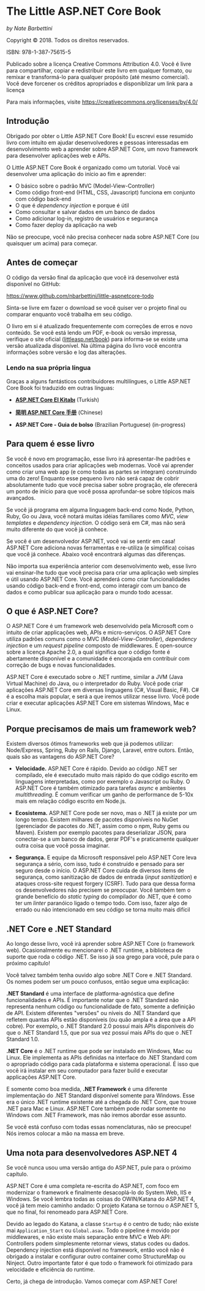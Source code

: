 # The Little ASP.NET Core Book

*by Nate Barbettini*

Copyright &copy; 2018. Todos os direitos reservados.

ISBN: 978-1-387-75615-5

Publicado sobre a licença Creative Commons Attribution 4.0. Você é livre para compartilhar, copiar e redistribuir este livro em qualquer formato, ou remixar e transformá-lo para qualquer propósito (até mesmo comercial). Você deve forcener os créditos apropriados e disponiblizar um link para a licença

Para mais informações, visite https://creativecommons.org/licenses/by/4.0/

## Introdução
Obrigado por obter o Little ASP.NET Core Book! Eu escrevi esse resumido livro com intuito em ajudar desenvolvedores e pessoas interessadas em desenvolvimento web a aprender sobre ASP.NET Core, um novo framework para desenvolver aplicações web e APIs.

O Little ASP.NET Core Book é organizado como um tutorial. Você vai desenvolver uma aplicação do início ao fim e aprender:

* O básico sobre o padrão MVC (Model-View-Controller)
* Como código front-end (HTML, CSS, Javascript) funciona em conjunto com código back-end
* O que é _dependency injection_ e porque é útil
* Como consultar e salvar dados em um banco de dados
* Como adicionar log-in, registro de usuários e segurança
* Como fazer deploy da aplicação na web

Não se preocupe, você não precisa conhecer nada sobre ASP.NET Core (ou quaisquer um acima) para começar.

## Antes de começar
O código da versão final da aplicação que você irá desenvolver está disponível no GitHub:

https://www.github.com/nbarbettini/little-aspnetcore-todo

Sinta-se livre em fazer o download se você quiser ver o projeto final ou comparar enquanto você trabalha em seu código.

O livro em si é atualizado frequentemente com correções de erros e novo conteúdo. Se você está lendo um PDF, e-book ou versão impressa, verifique o site oficial ([littleasp.net/book](http://www.littleasp.net/book)) para informa-se se existe uma versão atualizada disponível. Na última página do livro você encontra informações sobre versão e log das alterações.

### Lendo na sua própria língua
Graças a alguns fantásticos contribuidores multilíngues, o Little ASP.NET Core Book foi traduzido em outras línguas:

* [**ASP.NET Core El Kitabı**](https://sahinyanlik.gitbooks.io/kisa-asp-net-core-kitabi/) (Turkish)
 	 
* [**简明 ASP.NET Core 手册**](https://windsting.github.io/little-aspnetcore-book/book/) (Chinese)

* **ASP.NET Core - Guia de bolso** (Brazilian Portuguese) (in-progress)


## Para quem é esse livro
Se você é novo em programação, esse livro irá apresentar-lhe padrões e conceitos usados para criar aplicações web modernas. Você vai aprender como criar uma web app (e como todas as partes se integram) construindo uma do zero! Enquanto esse pequeno livro não será capaz de cobrir absolutamente tudo que você precisa saber sobre progração, ele oferecerá um ponto de início para que você possa aprofundar-se sobre tópicos mais avançados.

Se você já programa em alguma linguagem back-end como Node, Python, Ruby, Go ou Java, você notará muitas idéias familiares como _MVC_, _view templates_ e _dependency injection_. O código será em C#, mas não será muito diferente do que você já conhece.

Se você é um desenvolvedor ASP.NET, você vai se sentir em casa! ASP.NET Core adiciona novas ferramentas e re-utiliza (e simplifica) coisas que você já conhece. Abaixo você encontrará algumas das diferenças.

Não importa sua experiência anterior com desenvolvimento web, esse livro vai ensinar-lhe tudo que você precisa para criar uma aplicação web simples e útil usando ASP.NET Core. Você aprenderá como criar funcionalidades usando código back-end e front-end, como interagir com um banco de dados e como publicar sua aplicação para o mundo todo acessar.

## O que é ASP.NET Core?
O ASP.NET Core é um framework web desenvolvido pela Microsoft com o intuito de criar applicações web, APIs e micro-serviços. O ASP.NET Core utiliza padrões comuns como o MVC (_Model-View-Controller_), _dependency injection_ e um _request pipeline_ composto de middlewares. É open-source sobre a licença Apache 2.0, a qual significa que o código fonte é abertamente disponível e a comunidade é encorajada em contribuir com correção de bugs e novas funcionalidades.

ASP.NET Core é executado sobre o .NET runtime, similar a JVM (Java Virtual Machine) do Java, ou o interpretador do Ruby. Você pode criar aplicações ASP.NET Core em diversas linguagens (C#, Visual Basic, F#). C# é a escolha mais popular, e será a que iremos utilizar nesse livro. Você pode criar e executar aplicações ASP.NET Core em sistemas Windows, Mac e Linux.

## Porque precisamos de mais um framework web?
Existem diversos ótimos frameworks web que já podemos utilizar: Node/Express, Spring, Ruby on Rails, Django, Laravel, entre outors. Então, quais são as vantagens do ASP.NET Core?

* **Velocidade.** ASP.NET Core é rápido. Devido ao código .NET ser compilado, ele é executado muito mais rápido do que código escrito em linguagens interpretadas, como por exemplo o Javascript ou Ruby. O ASP.NET Core é também otimizado para tarefas _async_ e ambientes _multithreading_. É comum verificar um ganho de performance de 5-10x mais em relação código escrito em Node.js.

* **Ecosistema.** ASP.NET Core pode ser novo, mas o .NET já existe por um longo tempo. Existem milhares de pacotes disponíveis no NuGet (gerenciador de pacotes do .NET, assim como o npm, Ruby gems ou Maven). Existem por exemplo pacotes para deserializar JSON, para conectar-se a um banco de dados, gerar PDF's e praticamente qualquer outra coisa que você possa imaginar.

* **Segurança.** E equipe da Microsoft responsável pelo ASP.NET Core leva segurança a sério, com isso, tudo é construído e pensado para ser seguro desde o início. O ASP.NET Core cuida de diversos items de segurança, como sanitização de dados de entrada (_input sanitization_) e ataques cross-site request forgery (CSRF). Tudo para que dessa forma os desenvolvedores não precisem se preocupar.
Você também tem o grande benefício do _static typing_ do compilador do .NET, que é como ter um _linter_ paranóico ligado o tempo todo. Com isso, fazer algo de errado ou não intencionado em seu código se torna muito mais difícil

## .NET Core e .NET Standard
Ao longo desse livro, você irá aprender sobre ASP.NET Core (o framework web). Ocasionalmente eu mencionarei o .NET runtime, a biblioteca de suporte que roda o código .NET. Se isso já soa grego para você, pule para o próximo capítulo!

Você talvez também tenha ouvido algo sobre .NET Core e .NET Standard. Os nomes podem ser um pouco confusos, então segue uma explicação:

**.NET Standard** é uma interface de platforma-agnóstica que define funcionalidades e APIs. É importante notar que o .NET Standard não representa nenhum código ou funcionalidade de fato, somente a definição de API. Existem diferentes "versões" ou níveis do .NET Standard que refletem quantas APIs estão disponíveis (ou quão ampla é a área que a API cobre). Por exemplo, o .NET Standard 2.0 possuí mais APIs disponíveis do que o .NET Standard 1.5, que por sua vez possuí mais APIs do que o .NET Standard 1.0.

**.NET Core** é o .NET runtime que pode ser instalado em Windows, Mac ou Linux. Ele implementa as APIs definidas na interface do .NET Standard com o apropriado código para cada plataforma e sistema operacional. É isso que você irá instalar em seu computador para fazer build e executar applicações ASP.NET Core.

E somente como boa medida, **.NET Framework** é uma diferente implementação do .NET Standard disponível somente para Windows. Esse era o único .NET runtime existente até a chegada do .NET Core, que trouxe .NET para Mac e Linux. ASP.NET Core também pode rodar somente no Windows com .NET Framework, mas não iremos abordar esse assunto.

Se você está confuso com todas essas nomenclaturas, não se preocupe! Nós iremos colocar a mão na massa em breve.

## Uma nota para desenvolvedores ASP.NET 4
Se você nunca usou uma versão antiga do ASP.NET, pule para o próximo capítulo.

ASP.NET Core é uma completa re-escrita do ASP.NET, com foco em modernizar o framework e finalmente desacoplá-lo do System.Web, IIS e Windows. Se você lembra todas as coisas do OWIN/Katana do ASP.NET 4, você já tem meio caminho andado: O projeto Katana se tornou o ASP.NET 5, que no final, foi renomeado para ASP.NET Core.

Devido ao legado do Katana, a classe `Startup` é o centro de tudo; não existe mai `Application_Start` ou `Global.asax`. Todo o pipeline é movido por middlewares, e não existe mais separação entre MVC e Web API: Controllers podem simplesmente retornar views, status codes ou dados. Dependency injection está disponível no framework, então você não é obrigado a instalar e configurar outro container como StructureMap ou Ninject. Outro importante fator é que todo o framework foi otimizado para velocidade e eficiência do runtime.

Certo, já chega de introdução. Vamos começar com ASP.NET Core!
